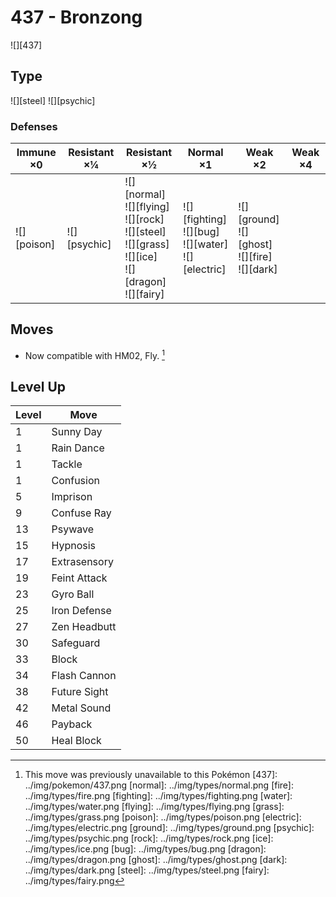 # 437 - Bronzong
![][437]

## Type

![][steel]  ![][psychic]

### Defenses

Immune ×0 | Resistant ×¼ | Resistant ×½ | Normal ×1 | Weak ×2 | Weak ×4
---       | ---          | ---          | ---       | ---     | ---
![][poison]<br> | ![][psychic]<br> | ![][normal]<br> ![][flying]<br> ![][rock]<br> ![][steel]<br> ![][grass]<br> ![][ice]<br> ![][dragon]<br> ![][fairy]<br> | ![][fighting]<br> ![][bug]<br> ![][water]<br> ![][electric]<br> | ![][ground]<br> ![][ghost]<br> ![][fire]<br> ![][dark]<br> | | 

## Moves

 - Now compatible with HM02, Fly. [^1]

## Level Up

Level | Move
---   | ---
  1   | Sunny Day
  1   | Rain Dance
  1   | Tackle
  1   | Confusion
  5   | Imprison
  9   | Confuse Ray
 13   | Psywave
 15   | Hypnosis
 17   | Extrasensory
 19   | Feint Attack
 23   | Gyro Ball
 25   | Iron Defense
 27   | Zen Headbutt
 30   | Safeguard
 33   | Block
 34   | Flash Cannon
 38   | Future Sight
 42   | Metal Sound
 46   | Payback
 50   | Heal Block

[^1]: This move was previously unavailable to this Pokémon
[437]: ../img/pokemon/437.png
[normal]: ../img/types/normal.png
[fire]: ../img/types/fire.png
[fighting]: ../img/types/fighting.png
[water]: ../img/types/water.png
[flying]: ../img/types/flying.png
[grass]: ../img/types/grass.png
[poison]: ../img/types/poison.png
[electric]: ../img/types/electric.png
[ground]: ../img/types/ground.png
[psychic]: ../img/types/psychic.png
[rock]: ../img/types/rock.png
[ice]: ../img/types/ice.png
[bug]: ../img/types/bug.png
[dragon]: ../img/types/dragon.png
[ghost]: ../img/types/ghost.png
[dark]: ../img/types/dark.png
[steel]: ../img/types/steel.png
[fairy]: ../img/types/fairy.png
